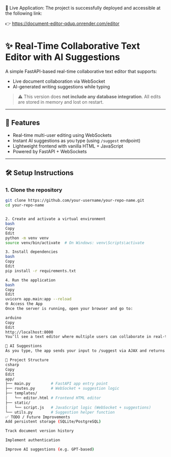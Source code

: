 🚀 Live Application: The project is successfully deployed and accessible at the following link:

👉 https://document-editor-qdup.onrender.com/editor

# ✨ Real-Time Collaborative Text Editor with AI Suggestions

A simple FastAPI-based real-time collaborative text editor that supports:
- Live document collaboration via WebSocket
- AI-generated writing suggestions while typing

> ⚠️ This version does **not include any database integration**. All edits are stored in memory and lost on restart.

---

## 🚀 Features

- Real-time multi-user editing using WebSockets
- Instant AI suggestions as you type (using `/suggest` endpoint)
- Lightweight frontend with vanilla HTML + JavaScript
- Powered by FastAPI + WebSockets

---

## 🛠️ Setup Instructions

### 1. Clone the repository

```bash
git clone https://github.com/your-username/your-repo-name.git
cd your-repo-name


2. Create and activate a virtual environment
bash
Copy
Edit
python -m venv venv
source venv/bin/activate  # On Windows: venv\Scripts\activate

3. Install dependencies
bash
Copy
Edit
pip install -r requirements.txt

4. Run the application
bash
Copy
Edit
uvicorn app.main:app --reload
🌐 Access the App
Once the server is running, open your browser and go to:

arduino
Copy
Edit
http://localhost:8000
You’ll see a text editor where multiple users can collaborate in real-time.

🧠 AI Suggestions
As you type, the app sends your input to /suggest via AJAX and returns writing suggestions using a basic language model or rule (customizable).

📁 Project Structure
csharp
Copy
Edit
app/
├── main.py         # FastAPI app entry point
├── routes.py       # WebSocket + suggestion logic
├── templates/
│   └── editor.html # Frontend HTML editor
├── static/
│   └── script.js   # JavaScript logic (WebSocket + suggestions)
└── utils.py        # Suggestion helper function
✅ TODO / Future Improvements
Add persistent storage (SQLite/PostgreSQL)

Track document version history

Implement authentication

Improve AI suggestions (e.g. GPT-based)

